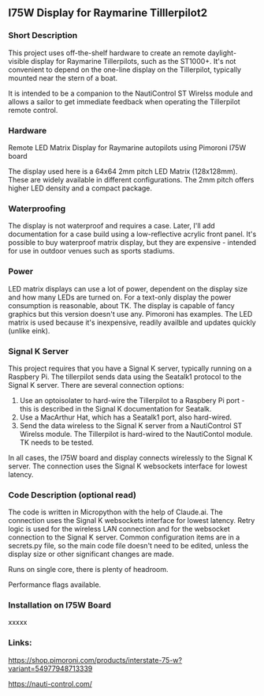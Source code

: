 ## I75W Display for Raymarine Tilllerpilot2


### Short Description
This project uses off-the-shelf hardware to create an remote daylight-visible display for Raymarine Tillerpilots, such as the ST1000+. It's not convenient to depend on the one-line display on the Tillerpilot, typically mounted near the stern of a boat.

It is intended to be a companion to the NautiControl ST Wirelss module and allows a sailor to get immediate feedback when operating the Tillerpilot remote control.

### Hardware
Remote LED Matrix Display for Raymarine autopilots using Pimoroni I75W board


The display used here is a 64x64 2mm pitch LED Matrix (128x128mm). These are widely available in different configurations. The 2mm pitch offers higher LED density and a compact package.

### Waterproofing
The display is not waterproof and requires a case. Later, I'll add documentation for a case build using a low-reflective acrylic front panel. It's possible to buy waterproof matrix display, but they are expensive - intended for use in outdoor venues such as sports stadiums.

### Power
LED matrix displays can use a lot of power, dependent on the display size and how many LEDs are turned on. For a text-only display the power consumption is reasonable, about TK. The display is capable of fancy graphics but this version doesn't use any. Pimoroni has examples. The LED matrix is used because it's inexpensive, readily availble and updates quickly (unlike eink).

### Signal K Server
This project requires that you have a Signal K server, typically running on a Raspbery Pi. The tillerpilot sends data using the Seatalk1 protocol to the Signal K server. There are several connection options:
1) Use an optoisolater to hard-wire the Tillerpilot to a Raspbery Pi port - this is described in the Signal K documentation for Seatalk.
2) Use a MacArthur Hat, which has a Seatalk1 port, also hard-wired.
3) Send the data wireless to the Signal K server from a NautiControl ST Wirelss module. The Tillerpilot is hard-wired to the NautiContol module. TK needs to be tested.

In all cases, the I75W board and display connects wirelessly to the Signal K server. The connection uses the Signal K websockets interface for lowest latency.

### Code Description (optional read)
The code is written in Micropython with the help of Claude.ai.
The connection uses the Signal K websockets interface for lowest latency.
Retry logic is used for the wireless LAN connection and for the websocket connection to the Signal K server.
Common configuration items are in a secrets.py file, so the main code file doesn't need to be edited, unless the display size or other significant changes are made.

Runs on single core, there is plenty of headroom.

Performance flags available.


### Installation on I75W Board
xxxxx

### Links:

https://shop.pimoroni.com/products/interstate-75-w?variant=54977948713339

https://nauti-control.com/








